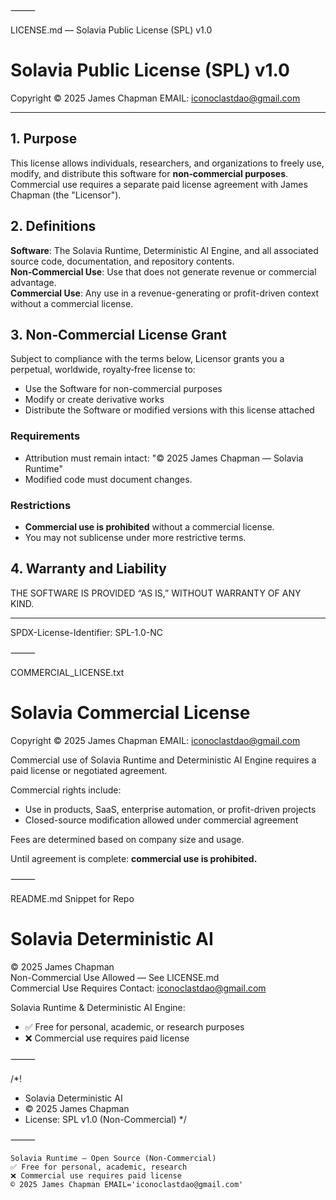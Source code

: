 
⸻

LICENSE.md — Solavia Public License (SPL) v1.0

# Solavia Public License (SPL) v1.0

Copyright © 2025 James Chapman
EMAIL: iconoclastdao@gmail.com

---

## 1. Purpose
This license allows individuals, researchers, and organizations to freely use, modify, and distribute this software for **non‑commercial purposes**. Commercial use requires a separate paid license agreement with James Chapman (the "Licensor").

## 2. Definitions
**Software**: The Solavia Runtime, Deterministic AI Engine, and all associated source code, documentation, and repository contents.  
**Non‑Commercial Use**: Use that does not generate revenue or commercial advantage.  
**Commercial Use**: Any use in a revenue-generating or profit-driven context without a commercial license.

## 3. Non‑Commercial License Grant
Subject to compliance with the terms below, Licensor grants you a perpetual, worldwide, royalty‑free license to:
- Use the Software for non-commercial purposes
- Modify or create derivative works
- Distribute the Software or modified versions with this license attached

### Requirements
- Attribution must remain intact:
  "© 2025 James Chapman — Solavia Runtime"
- Modified code must document changes.

### Restrictions
- **Commercial use is prohibited** without a commercial license.
- You may not sublicense under more restrictive terms.

## 4. Warranty and Liability
THE SOFTWARE IS PROVIDED “AS IS,” WITHOUT WARRANTY OF ANY KIND.

---

SPDX-License-Identifier: SPL-1.0-NC


⸻

COMMERCIAL_LICENSE.txt

# Solavia Commercial License

Copyright © 2025 James Chapman
EMAIL: iconoclastdao@gmail.com

Commercial use of Solavia Runtime and Deterministic AI Engine requires a paid license or negotiated agreement.

Commercial rights include:
- Use in products, SaaS, enterprise automation, or profit-driven projects
- Closed-source modification allowed under commercial agreement

Fees are determined based on company size and usage.

Until agreement is complete: **commercial use is prohibited.**


⸻

README.md Snippet for Repo

# Solavia Deterministic AI

© 2025 James Chapman  
Non-Commercial Use Allowed — See LICENSE.md  
Commercial Use Requires Contact: iconoclastdao@gmail.com

Solavia Runtime & Deterministic AI Engine:
- ✅ Free for personal, academic, or research purposes
- ❌ Commercial use requires paid license


⸻



/*!
 * Solavia Deterministic AI
 * © 2025 James Chapman
 * License: SPL v1.0 (Non-Commercial)
 */


⸻

```
Solavia Runtime — Open Source (Non‑Commercial)
✅ Free for personal, academic, research
❌ Commercial use requires paid license
© 2025 James Chapman EMAIL='iconoclastdao@gmail.com'

